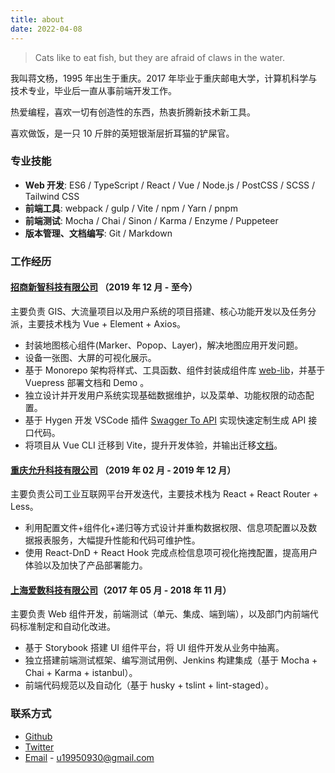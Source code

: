 ```yaml
---
title: about
date: 2022-04-08
---
```


> Cats like to eat fish, but they are afraid of claws in the water.

我叫蒋文杨，1995 年出生于重庆。2017 年毕业于重庆邮电大学，计算机科学与技术专业，毕业后一直从事前端开发工作。

热爱编程，喜欢一切有创造性的东西，热衷折腾新技术新工具。

喜欢做饭，是一只 10 斤胖的英短银渐层折耳猫的铲屎官。

### 专业技能

- **Web 开发**: ES6 / TypeScript / React / Vue / Node.js / PostCSS / SCSS / Tailwind CSS
- **前端工具**: webpack / gulp / Vite / npm / Yarn / pnpm
- **前端测试**: Mocha / Chai / Sinon / Karma / Enzyme / Puppeteer
- **版本管理、文档编写**: Git / Markdown

### 工作经历

#### [招商新智科技有限公司](https://www.cmnit.com/) （2019 年 12 月 - 至今）

主要负责 GIS、大流量项目以及用户系统的项目搭建、核心功能开发以及任务分派，主要技术栈为 Vue + Element + Axios。

- 封装地图核心组件(Marker、Popop、Layer)，解决地图应用开发问题。
- 设备一张图、大屏的可视化展示。
- 基于 Monorepo 架构将样式、工具函数、组件封装成组件库 [web-lib](http://36.110.103.178:29080/web-lib/)，并基于 Vuepress 部署文档和 Demo 。
- 独立设计并开发用户系统实现基础数据维护，以及菜单、功能权限的动态配置。
- 基于 Hygen 开发 VSCode 插件 [Swagger To API](https://marketplace.visualstudio.com/items?itemName=jiangwenyang.swagger-to-api) 实现快速定制生成 API 接口代码。
- 将项目从 Vue CLI 迁移到 Vite，提升开发体验，并输出迁移[文档](/posts/一个真实的vue-cli项目迁移到vite)。

#### [重庆允升科技有限公司](https://yunsom.com/) （2019 年 02 月 - 2019 年 12 月）

主要负责公司工业互联网平台开发迭代，主要技术栈为 React + React Router + Less。

- 利用配置文件+组件化+递归等方式设计并重构数据权限、信息项配置以及数据报表服务，大幅提升性能和代码可维护性。
- 使用 React-DnD + React Hook 完成点检信息项可视化拖拽配置，提高用户体验以及加快了产品部署能力。

#### [上海爱数科技有限公司](https://www.aishu.cn/)（2017 年 05 月 - 2018 年 11 月）

主要负责 Web 组件开发，前端测试（单元、集成、端到端），以及部门内前端代码标准制定和自动化改进。

- 基于 Storybook 搭建 UI 组件平台，将 UI 组件开发从业务中抽离。
- 独立搭建前端测试框架、编写测试用例、Jenkins 构建集成（基于 Mocha + Chai + Karma + istanbul）。
- 前端代码规范以及自动化（基于 husky + tslint + lint-staged）。

### 联系方式

- [Github](https://github.com/jiangwenyang)
- [Twitter](https://twitter.com/jiang_wenyang)
- [Email](mailto:u19950930@gmail.com) - u19950930@gmail.com
